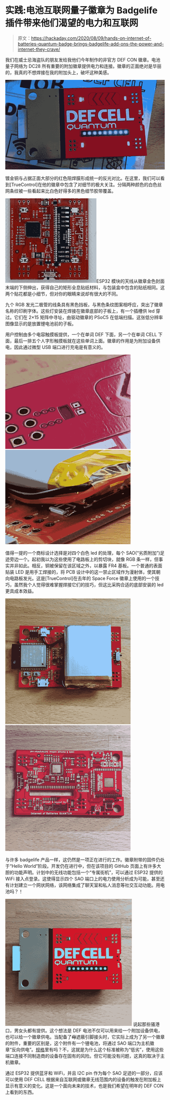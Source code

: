 # 实践:电池互联网量子徽章为 Badgelife 插件带来他们渴望的电力和互联网

> 原文：<https://hackaday.com/2020/08/09/hands-on-internet-of-batteries-quantum-badge-brings-badgelife-add-ons-the-power-and-internet-they-crave/>

我们在威士忌海盗队的朋友发给我他们今年制作的非官方 DEF CON 徽章。电池量子网络为 DC28 所有重要的附加徽章提供电力和连接。徽章的正面绝对是华丽的，我真的不想焊接在我的附加头上，破坏这种美感。

[![](img/a694d5a68ccd49f9dce65d532a318844.png)](https://hackaday.com/wp-content/uploads/2020/08/DEF-CEL-Quantum-DC28-front.jpg)

镀金铜与占据正面大部分的红色阻焊膜形成统一的反光对比。在这里，我们可以看到[TrueControl]在他的徽章中包含了对细节的极大关注。分隔两种颜色的白色丝网条纹被一些看起来比白色好得多的黑色细节胶带覆盖。

[![](img/abc3d5986438ccfa11b5c5eb9dc368b6.png)](https://hackaday.com/wp-content/uploads/2020/08/DEF-CEL-Quantum-DC28-daughterboard.jpg)ESP32 模块的天线从徽章金色封面末端的下侧伸出，获得自己的矩形全息贴纸材料，与包装盒中包含的贴纸相同。这两个贴花都是小细节，但对你的眼睛来说却有很大的不同。

九个 RGB 发光二极管的线条具有黑色挡板，与黑色条纹图案相呼应，突出了徽章名称的印刷字体。这些灯安装在焊接在徽章底部的子板上，有一个插槽供 led 穿过。它们在 2×15 矩阵中寻址，由驱动徽章的 PSoC5 在低端扫描。这张低分辨率图像显示的是放置锂电池前的子板。

用户控制由多个电容触摸板提供，一个在单词 DEF 下面，另一个在单词 CELL 下面，最后一排五个人字形触摸板就在这些单词上面。徽章的作用是为附加设备供电，因此通过微型 USB 端口进行充电是有意义的。

 [![DEF-CEL-Quantum-DC28-bare-fr4](img/d1f17157e0d2d3ee9ec6fc6813585adc.png "DEF-CEL-Quantum-DC28-bare-fr4")](https://hackaday.com/2020/08/09/hands-on-internet-of-batteries-quantum-badge-brings-badgelife-add-ons-the-power-and-internet-they-crave/def-cel-quantum-dc28-bare-fr4/)  [![DEF-CEL-Quantum-DC28-upside-down-LED](img/976fb6395986eb1a11955a7719967212.png "DEF-CEL-Quantum-DC28-upside-down-LED")](https://hackaday.com/2020/08/09/hands-on-internet-of-batteries-quantum-badge-brings-badgelife-add-ons-the-power-and-internet-they-crave/def-cel-quantum-dc28-upside-down-led/) 

值得一提的一个商标设计选择是对四个白色 led 的处理，每个 SAO(“劣质附加”)足迹旁边一个。起初我以为这些使用了电路板上的剪切块，就像 RGB 条一样，但事实并非如此。相反，铜被保留在该区域之外，以暴露 FR4 基板。一个普通的表面贴装 LED 是用手工焊接的，将 PCB 设计中的这一禁止区域作为漫射体，使其朝向电路板发光。这是[TrueControl]在去年的 Space Force 徽章上使用的一个技巧，虽然我个人觉得很难掌握焊接它们的技巧，但这比采购合适的底部安装的 led 更具成本效益。

 [![DEF-CEL-Quantum-DC28-rear](img/6612d42ad2cd9d998867fe7956ba21eb.png "DEF-CEL-Quantum-DC28-rear")](https://hackaday.com/2020/08/09/hands-on-internet-of-batteries-quantum-badge-brings-badgelife-add-ons-the-power-and-internet-they-crave/def-cel-quantum-dc28-rear/)  [![DEF-CEL-Quantum-DC28-rear-unpopulated](img/dbdb6bd57946f8f05da774ddd1de2822.png "DEF-CEL-Quantum-DC28-rear-unpopulated")](https://hackaday.com/2020/08/09/hands-on-internet-of-batteries-quantum-badge-brings-badgelife-add-ons-the-power-and-internet-they-crave/def-cel-quantum-dc28-rear-unpopulated/) 

与许多 badgelife 产品一样，这仍然是一项正在进行的工作。徽章附带的固件仍处于“Hello World”阶段。开发仍在进行中，但在该项目的 GitHub 页面上有许多大胆的功能声明。计划中的无线功能包括一个“专属街机”，可以通过 ESP32 提供的 WiFi 接入点登录。这使得显示四个 SAO 端口上的电力使用分析成为可能，甚至还有计划建立一个网状网络，该网络集成了聊天室和私人消息等社交互动功能。用电池吗？！

[![](img/a6f0acc0c850c717154699f4b6172219.png)](https://hackaday.com/wp-content/uploads/2020/08/DEF-CEL-Quantum-DC28-frong-square.jpg) 说起那些骚港口，男女头都有提供。这个想法是 DEF 电池不仅可以用来给一个附加设备供电，也可以给一个徽章供电。当配备了~~母~~遮蔽引脚接头时，它实际上成为了另一个徽章的附件，重要的区别是，这个附件有一个锂电池，将通过 SAO 端口为主机徽章“反向供电”。[规格](https://hackaday.com/2019/03/20/introducing-the-shitty-add-on-v1-69bis-standard/)里有吗？不，这就是为什么这个标准被称为“低劣”，使用这些端口连接不同制造商的设备存在固有的风险。但它可能没有问题，这真的取决于主机徽章。

通过 ESP32 提供蓝牙和 WiFi，并且 I2C pin 作为每个 SAO 足迹的一部分，应该可以使用 DEF CELL 根据来自互联网或徽章无线范围内的设备的触发在附加板上显示有意义的变化。这是一个面向未来的技术，也是我们希望在明年的 DEF CON 上看到的东西。